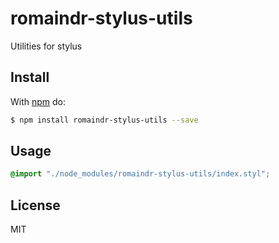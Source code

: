 # romaindr-stylus-utils

Utilities for stylus

## Install

With [npm](http://npmjs.org) do:

```bash
$ npm install romaindr-stylus-utils --save
```

## Usage

```css
@import "./node_modules/romaindr-stylus-utils/index.styl";
```

## License

MIT
